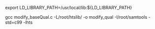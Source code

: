 
export LD_LIBRARY_PATH=/usr/local/lib:${LD_LIBRARY_PATH}

gcc modify_baseQual.c -L/root/htslib/ -o modify_qual -I/root/samtools -std=c99 -lhts

